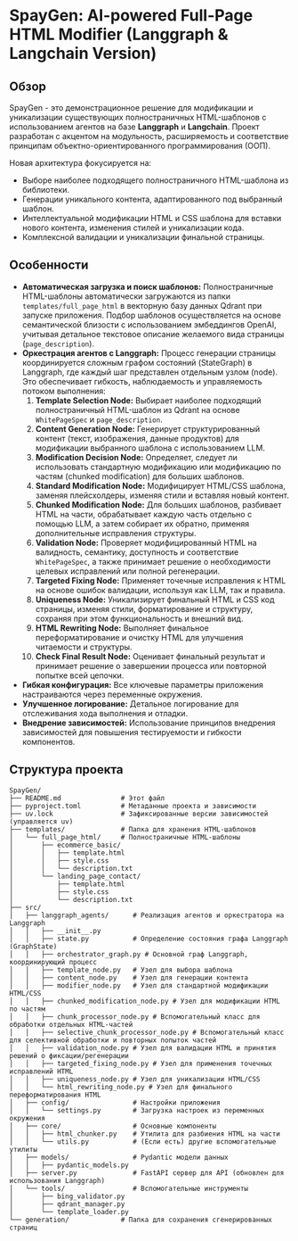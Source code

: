 # SpayGen: AI-powered Full-Page HTML Modifier (Langgraph & Langchain Version)

## Обзор
SpayGen - это демонстрационное решение для модификации и уникализации существующих полностраничных HTML-шаблонов с использованием агентов на базе **Langgraph** и **Langchain**. Проект разработан с акцентом на модульность, расширяемость и соответствие принципам объектно-ориентированного программирования (ООП).

Новая архитектура фокусируется на:
- Выборе наиболее подходящего полностраничного HTML-шаблона из библиотеки.
- Генерации уникального контента, адаптированного под выбранный шаблон.
- Интеллектуальной модификации HTML и CSS шаблона для вставки нового контента, изменения стилей и уникализации кода.
- Комплексной валидации и уникализации финальной страницы.

## Особенности
- **Автоматическая загрузка и поиск шаблонов:** Полностраничные HTML-шаблоны автоматически загружаются из папки `templates/full_page_html` в векторную базу данных Qdrant при запуске приложения. Подбор шаблонов осуществляется на основе семантической близости с использованием эмбеддингов OpenAI, учитывая детальное текстовое описание желаемого вида страницы (`page_description`).
- **Оркестрация агентов с Langgraph:** Процесс генерации страницы координируется сложным графом состояний (StateGraph) в Langgraph, где каждый шаг представлен отдельным узлом (node). Это обеспечивает гибкость, наблюдаемость и управляемость потоком выполнения:
  1. **Template Selection Node:** Выбирает наиболее подходящий полностраничный HTML-шаблон из Qdrant на основе `WhitePageSpec` и `page_description`.
  2. **Content Generation Node:** Генерирует структурированный контент (текст, изображения, данные продуктов) для модификации выбранного шаблона с использованием LLM.
  3. **Modification Decision Node:** Определяет, следует ли использовать стандартную модификацию или модификацию по частям (chunked modification) для больших шаблонов.
  4. **Standard Modification Node:** Модифицирует HTML/CSS шаблона, заменяя плейсхолдеры, изменяя стили и вставляя новый контент.
  5. **Chunked Modification Node:** Для больших шаблонов, разбивает HTML на части, обрабатывает каждую часть отдельно с помощью LLM, а затем собирает их обратно, применяя дополнительные исправления структуры.
  6. **Validation Node:** Проверяет модифицированный HTML на валидность, семантику, доступность и соответствие `WhitePageSpec`, а также принимает решение о необходимости целевых исправлений или полной регенерации.
  7. **Targeted Fixing Node:** Применяет точечные исправления к HTML на основе ошибок валидации, используя как LLM, так и правила.
  8. **Uniqueness Node:** Уникализирует финальный HTML и CSS код страницы, изменяя стили, форматирование и структуру, сохраняя при этом функциональность и внешний вид.
  9. **HTML Rewriting Node:** Выполняет финальное переформатирование и очистку HTML для улучшения читаемости и структуры.
  10. **Check Final Result Node:** Оценивает финальный результат и принимает решение о завершении процесса или повторной попытке всей цепочки.
- **Гибкая конфигурация:** Все ключевые параметры приложения настраиваются через переменные окружения.
- **Улучшенное логирование:** Детальное логирование для отслеживания хода выполнения и отладки.
- **Внедрение зависимостей:** Использование принципов внедрения зависимостей для повышения тестируемости и гибкости компонентов.

## Структура проекта
```
SpayGen/
├── README.md               # Этот файл
├── pyproject.toml          # Метаданные проекта и зависимости
├── uv.lock                 # Зафиксированные версии зависимостей (управляется uv)
├── templates/              # Папка для хранения HTML-шаблонов
│   └── full_page_html/     # Полностраничные HTML-шаблоны
│       ├── ecommerce_basic/
│       │   ├── template.html
│       │   ├── style.css
│       │   └── description.txt
│       └── landing_page_contact/
│           ├── template.html
│           ├── style.css
│           └── description.txt
├── src/
│   ├── langgraph_agents/      # Реализация агентов и оркестратора на Langgraph
│   │   ├── __init__.py
│   │   ├── state.py           # Определение состояния графа Langgraph (GraphState)
│   │   ├── orchestrator_graph.py # Основной граф Langgraph, координирующий процесс
│   │   ├── template_node.py   # Узел для выбора шаблона
│   │   ├── content_node.py    # Узел для генерации контента
│   │   ├── modifier_node.py   # Узел для стандартной модификации HTML/CSS
│   │   ├── chunked_modification_node.py # Узел для модификации HTML по частям
│   │   ├── chunk_processor_node.py # Вспомогательный класс для обработки отдельных HTML-частей
│   │   ├── selective_chunk_processor_node.py # Вспомогательный класс для селективной обработки и повторных попыток частей
│   │   ├── validation_node.py # Узел для валидации HTML и принятия решений о фиксации/регенерации
│   │   ├── targeted_fixing_node.py # Узел для применения точечных исправлений HTML
│   │   ├── uniqueness_node.py # Узел для уникализации HTML/CSS
│   │   └── html_rewriting_node.py # Узел для финального переформатирования HTML
│   ├── config/                # Настройки приложения
│   │   └── settings.py        # Загрузка настроек из переменных окружения
│   ├── core/                  # Основные компоненты
│   │   ├── html_chunker.py    # Утилита для разбиения HTML на части
│   │   └── utils.py           # (Если есть) другие вспомогательные утилиты
│   ├── models/                # Pydantic модели данных
│   │   ├── pydantic_models.py
│   ├── server.py              # FastAPI сервер для API (обновлен для использования Langgraph)
│   └── tools/                 # Вспомогательные инструменты
│       ├── bing_validator.py
│       ├── qdrant_manager.py
│       └── template_loader.py
└── generation/             # Папка для сохранения сгенерированных страниц
```